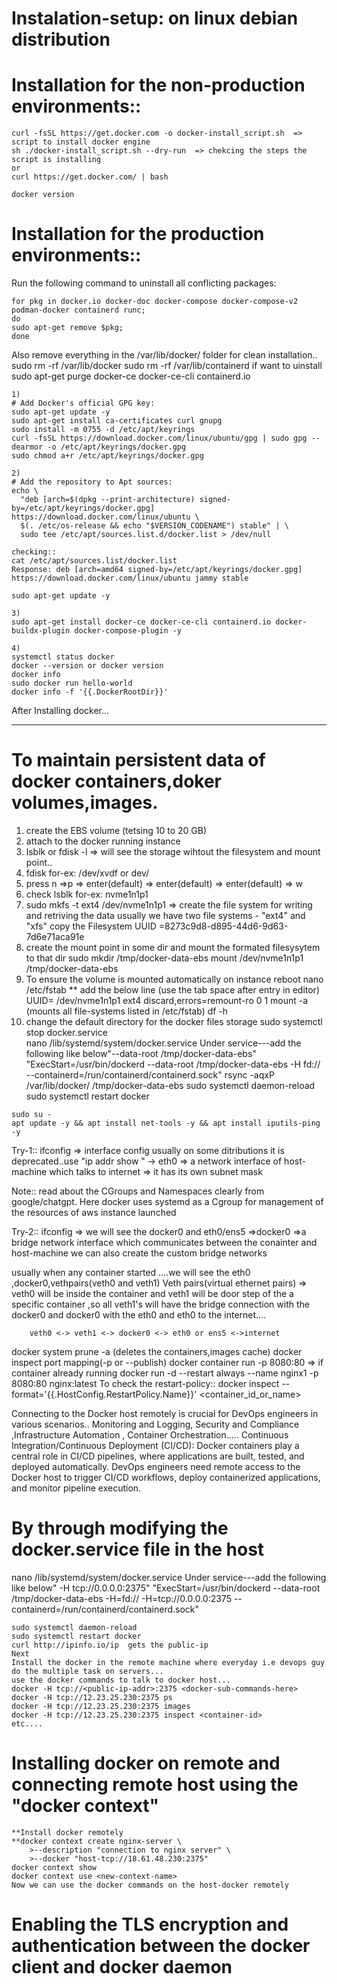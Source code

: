 # Instalation-setup: on linux debian distribution


# Installation for the non-production environments::
```
curl -fsSL https://get.docker.com -o docker-install_script.sh  => script to install docker engine
sh ./docker-install_script.sh --dry-run  => chekcing the steps the script is installing
or 
curl https://get.docker.com/ | bash

docker version
```
# Installation for the production environments::

Run the following command to uninstall all conflicting packages:

```
for pkg in docker.io docker-doc docker-compose docker-compose-v2 podman-docker containerd runc;
do
sudo apt-get remove $pkg;
done
```

Also remove everything in the /var/lib/docker/ folder for clean installation..
sudo rm -rf /var/lib/docker
sudo rm -rf /var/lib/containerd
if want to uinstall
sudo apt-get purge docker-ce docker-ce-cli containerd.io

```
1) 
# Add Docker's official GPG key:
sudo apt-get update -y
sudo apt-get install ca-certificates curl gnupg
sudo install -m 0755 -d /etc/apt/keyrings
curl -fsSL https://download.docker.com/linux/ubuntu/gpg | sudo gpg --dearmor -o /etc/apt/keyrings/docker.gpg
sudo chmod a+r /etc/apt/keyrings/docker.gpg

2) 
# Add the repository to Apt sources:
echo \
  "deb [arch=$(dpkg --print-architecture) signed-by=/etc/apt/keyrings/docker.gpg] https://download.docker.com/linux/ubuntu \
  $(. /etc/os-release && echo "$VERSION_CODENAME") stable" | \
  sudo tee /etc/apt/sources.list.d/docker.list > /dev/null

checking::
cat /etc/apt/sources.list/docker.list
Response: deb [arch=amd64 signed-by=/etc/apt/keyrings/docker.gpg] https://download.docker.com/linux/ubuntu jammy stable

sudo apt-get update -y

3) 
sudo apt-get install docker-ce docker-ce-cli containerd.io docker-buildx-plugin docker-compose-plugin -y

4) 
systemctl status docker
docker --version or docker version
docker info
sudo docker run hello-world
docker info -f '{{.DockerRootDir}}'
```


After Installing docker...
**********************************
# To maintain persistent data of docker containers,doker volumes,images.
1) create the EBS volume (tetsing 10 to 20 GB)
2) attach to the docker running instance
3) lsblk  or fdisk -l => will see the storage wihtout the filesystem and mount point..
4) fdisk <name-of-block-device> for-ex: /dev/xvdf or dev/<nvme1n1>
5) press n =>p => enter(default) => enter(default) => enter(default) => w
6) check lsblk   for-ex: nvme1n1p1
7) sudo mkfs -t ext4 /dev/nvme1n1p1  => create the file system for writing and retriving the data
    usually we have two file systems - "ext4" and "xfs" 
    copy the Filesystem UUID =8273c9d8-d895-44d6-9d63-7d6e71aca91e
8) create the mount point in some dir and mount the formated filesysytem to that dir
    sudo mkdir /tmp/docker-data-ebs
    mount /dev/nvme1n1p1 /tmp/docker-data-ebs
9) To ensure the volume is mounted automatically on instance reboot
    nano /etc/fstab
    ** add the below line (use the tab space after entry in editor)
    UUID=<uuid> /dev/nvme1n1p1 ext4 discard,errors=remount-ro       0 1
    mount -a (mounts all file-systems listed in /etc/fstab)
    df -h
10) change the default directory for the docker files storage
    sudo systemctl stop docker.service  
    nano /lib/systemd/system/docker.service
    Under service---add the following like below"--data-root /tmp/docker-data-ebs" 
    "ExecStart=/usr/bin/dockerd --data-root /tmp/docker-data-ebs -H fd:// --containerd=/run/containerd/containerd.sock"
    rsync -aqxP /var/lib/docker/ /tmp/docker-data-ebs
    sudo systemctl daemon-reload
    sudo systemctl restart docker



```
sudo su -
apt update -y && apt install net-tools -y && apt install iputils-ping -y
```

Try-1::
ifconfig => interface config   usually on some ditributions it is deprecated..use "ip addr show "
-> eth0 => a network interface of host-machine  which talks to internet
        => it has its own subnet mask 


Note::
read about the CGroups and Namespaces clearly from google/chatgpt.
Here docker uses systemd as a Cgroup for management of the resources of aws instance launched



Try-2::
ifconfig => we will see the docker0 and eth0/ens5 
    =>docker0 =>a bridge network interface which communicates between the conainter and host-machine
    we can also create the custom bridge networks

usually when any container started ....we will see the eth0 ,docker0,vethpairs(veth0 and veth1)
Veth pairs(virtual ethernet pairs) => veth0 will be inside the container and veth1 will be door step of the a specific container ,so all veth1's will have the bridge connection with the docker0 and docker0 with the eth0 and eth0 to the internet....

        veth0 <-> veth1 <-> docker0 <-> eth0 or ens5 <->internet


docker system prune -a (deletes the containers,images cache)
docker inspect <container-id>
port mapping(-p or --publish)
docker container run -p 8080:80 <container-id>  => if container already running
 docker run  -d --restart always --name nginx1 -p 8080:80 nginx:latest
 To check the restart-policy::
 docker inspect --format='{{.HostConfig.RestartPolicy.Name}}' <container_id_or_name>

Connecting to the Docker host remotely is crucial for DevOps engineers in various scenarios..
Monitoring and Logging, Security and Compliance ,Infrastructure Automation , Container Orchestration.....
Continuous Integration/Continuous Deployment (CI/CD): Docker containers play a central role in CI/CD pipelines, where applications are built, tested, and deployed automatically. DevOps engineers need remote access to the Docker host to trigger CI/CD workflows, deploy containerized applications, and monitor pipeline execution.

# By through modifying the docker.service file in the host
nano /lib/systemd/system/docker.service
    Under service---add the following like below" -H tcp://0.0.0.0:2375" 
    "ExecStart=/usr/bin/dockerd --data-root /tmp/docker-data-ebs -H=fd:// -H=tcp://0.0.0.0:2375 --containerd=/run/containerd/containerd.sock"

    sudo systemctl daemon-reload
    sudo systemctl restart docker
    curl http://ipinfo.io/ip  gets the public-ip 
    Next
    Install the docker in the remote machine where everyday i.e devops guy do the multiple task on servers...
    use the docker commands to talk to docker host...
    docker -H tcp://<public-ip-addr>:2375 <docker-sub-commands-here>
    docker -H tcp://12.23.25.230:2375 ps
    docker -H tcp://12.23.25.230:2375 images
    docker -H tcp://12.23.25.230:2375 inspect <container-id>   
    etc....


#  Installing docker on remote  and connecting remote host using the "docker context"
    **Install docker remotely
    **docker context create nginx-server \
        >--description "connection to nginx server" \
        >--docker "host-tcp://18.61.48.230:2375"
    docker context show
    docker context use <new-context-name>
    Now we can use the docker commands on the host-docker remotely


# Enabling the TLS encryption and authentication between the docker client and docker daemon


